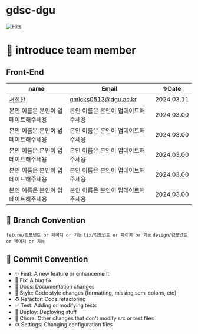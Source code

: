 # gdsc-dgu

[![Hits](https://hits.seeyoufarm.com/api/count/incr/badge.svg?url=https%3A%2F%2Fgithub.com%2FGDSC-DGU%2Fgdsc-dgu&count_bg=%23FFA300&title_bg=%23FFCA32&icon=&icon_color=%23E7E7E7&title=GDSC+DGU&edge_flat=true)](https://hits.seeyoufarm.com)



# 👋 introduce team member

## Front-End

| name                                    | Email                |  ✨Date                |
| --------------------------------------- | -------------------- | -------------------- |
| [서희찬](https://github.com/seochan99)  | gmlcks0513@dgu.ac.kr | 2024.03.11 |
| 본인 이름은 본인이 업데이트해주세용 |  본인 이름은 본인이 업데이트해주세용  | 2024.03.00 |
| 본인 이름은 본인이 업데이트해주세용 |  본인 이름은 본인이 업데이트해주세용  | 2024.03.00 |
| 본인 이름은 본인이 업데이트해주세용 |  본인 이름은 본인이 업데이트해주세용  | 2024.03.00 |
| 본인 이름은 본인이 업데이트해주세용 |  본인 이름은 본인이 업데이트해주세용  | 2024.03.00 |
| 본인 이름은 본인이 업데이트해주세용 |  본인 이름은 본인이 업데이트해주세용  | 2024.03.00 |

## 🎯 Branch Convention

`feture/컴포넌트 or 페이지 or 기능`
`fix/컴포넌트 or 페이지 or 기능`
`design/컴포넌트 or 페이지 or 기능`

## 🎯 Commit Convention

- ✨ Feat: A new feature or enhancement
- 🐛 Fix: A bug fix
- 📝 Docs: Documentation changes
- 🎨 Style: Code style changes (formatting, missing semi colons, etc)
- ♻️ Refactor: Code refactoring
- ✅ Test: Adding or modifying tests
- 🚀 Deploy: Deploying stuff
- 🔧 Chore: Other changes that don't modify src or test files
- ⚙️ Settings: Changing configuration files
